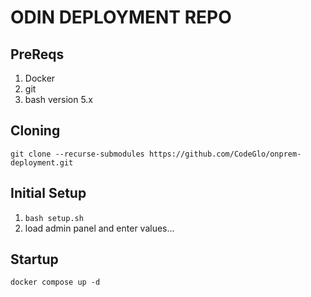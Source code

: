 # ODIN DEPLOYMENT REPO

## PreReqs

1. Docker
2. git
3. bash version 5.x

## Cloning

`git clone --recurse-submodules https://github.com/CodeGlo/onprem-deployment.git`

## Initial Setup

1. `bash setup.sh`
2. load admin panel and enter values...

## Startup

`docker compose up -d`
